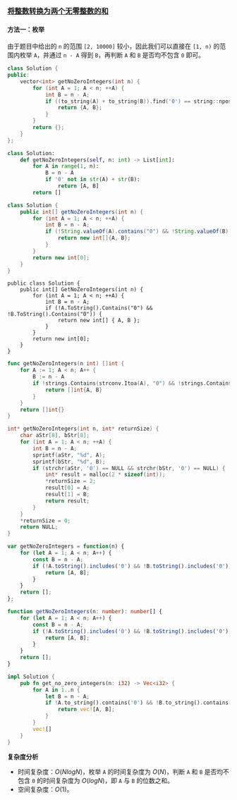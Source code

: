 ### [将整数转换为两个无零整数的和](https://leetcode.cn/problems/convert-integer-to-the-sum-of-two-no-zero-integers/solutions/101774/jiang-zheng-shu-zhuan-huan-wei-liang-ge-wu-ling-3/)

#### 方法一：枚举

由于题目中给出的 `n` 的范围 `[2, 10000]` 较小，因此我们可以直接在 `[1, n)` 的范围内枚举 `A`，并通过 `n - A` 得到 `B`，再判断 `A` 和 `B` 是否均不包含 `0` 即可。

```C++
class Solution {
public:
    vector<int> getNoZeroIntegers(int n) {
        for (int A = 1; A < n; ++A) {
            int B = n - A;
            if ((to_string(A) + to_string(B)).find('0') == string::npos) {
                return {A, B};
            }
        }
        return {};
    }
};
```

```Python
class Solution:
    def getNoZeroIntegers(self, n: int) -> List[int]:
        for A in range(1, n):
            B = n - A
            if '0' not in str(A) + str(B):
                return [A, B]
        return []
```

```Java
class Solution {
    public int[] getNoZeroIntegers(int n) {
        for (int A = 1; A < n; ++A) {
            int B = n - A;
            if (!String.valueOf(A).contains("0") && !String.valueOf(B).contains("0")) {
                return new int[]{A, B};
            }
        }
        return new int[0];
    }
}
```

```CSharp
public class Solution {
    public int[] GetNoZeroIntegers(int n) {
        for (int A = 1; A < n; ++A) {
            int B = n - A;
            if (!A.ToString().Contains("0") && !B.ToString().Contains("0")) {
                return new int[] { A, B };
            }
        }
        return new int[0];
    }
}
```

```Go
func getNoZeroIntegers(n int) []int {
    for A := 1; A < n; A++ {
        B := n - A
        if !strings.Contains(strconv.Itoa(A), "0") && !strings.Contains(strconv.Itoa(B), "0") {
            return []int{A, B}
        }
    }
    return []int{}
}
```

```C
int* getNoZeroIntegers(int n, int* returnSize) {
    char aStr[8], bStr[8];
    for (int A = 1; A < n; ++A) {
        int B = n - A;
        sprintf(aStr, "%d", A);
        sprintf(bStr, "%d", B);
        if (strchr(aStr, '0') == NULL && strchr(bStr, '0') == NULL) {
            int* result = malloc(2 * sizeof(int));
            *returnSize = 2;
            result[0] = A;
            result[1] = B;
            return result;
        }
    }
    *returnSize = 0;
    return NULL;
}
```

```JavaScript
var getNoZeroIntegers = function(n) {
    for (let A = 1; A < n; A++) {
        const B = n - A;
        if (!A.toString().includes('0') && !B.toString().includes('0')) {
            return [A, B];
        }
    }
    return [];
};
```

```TypeScript
function getNoZeroIntegers(n: number): number[] {
    for (let A = 1; A < n; A++) {
        const B = n - A;
        if (!A.toString().includes('0') && !B.toString().includes('0')) {
            return [A, B];
        }
    }
    return [];
}
```

```Rust
impl Solution {
    pub fn get_no_zero_integers(n: i32) -> Vec<i32> {
        for A in 1..n {
            let B = n - A;
            if !A.to_string().contains('0') && !B.to_string().contains('0') {
                return vec![A, B];
            }
        }
        vec![]
    }
}
```

**复杂度分析**

- 时间复杂度：$O(NlogN)$，枚举 `A` 的时间复杂度为 $O(N)$，判断 `A` 和 `B` 是否均不包含 `0` 的时间复杂度为 $O(logN)$，即 `A` 与 `B` 的位数之和。
- 空间复杂度：$O(1)$。
